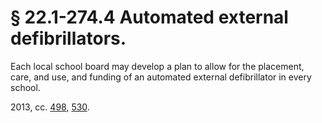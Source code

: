 # § 22.1-274.4 Automated external defibrillators.

<p>Each local school board may develop a plan to allow for the placement, care, and use, and funding of an automated external defibrillator in every school.</p><p>2013, cc. <a href='http://lis.virginia.gov/cgi-bin/legp604.exe?131+ful+CHAP0498'>498</a>, <a href='http://lis.virginia.gov/cgi-bin/legp604.exe?131+ful+CHAP0530'>530</a>.</p>